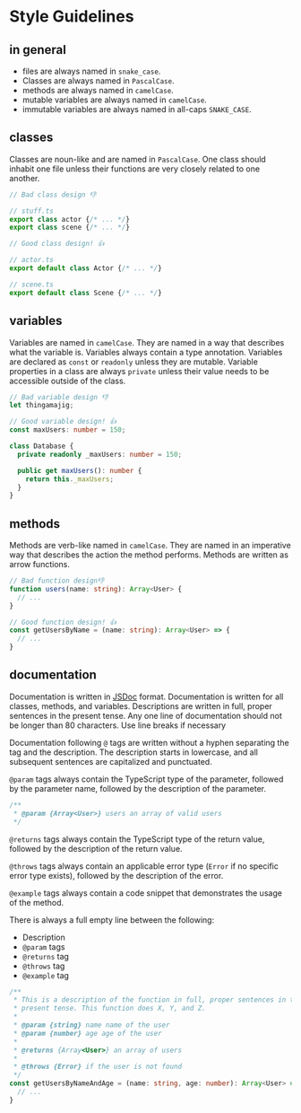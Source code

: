 # Style Guidelines

## in general

- files are always named in `snake_case`.
- Classes are always named in `PascalCase`.
- methods are always named in `camelCase`.
- mutable variables are always named in `camelCase`.
- immutable variables are always named in all-caps `SNAKE_CASE`.

## classes

Classes are noun-like and are named in `PascalCase`. One class should inhabit one file unless their functions are very closely related to one another.

```ts
// Bad class design 👎

// stuff.ts
export class actor {/* ... */}
export class scene {/* ... */}

// Good class design! 👍

// actor.ts
export default class Actor {/* ... */}

// scene.ts
export default class Scene {/* ... */}
```

## variables

Variables are named in `camelCase`. They are named in a way that describes what the variable is. Variables always contain a type annotation.
Variables are declared as `const` or `readonly` unless they are mutable.
Variable properties in a class are always `private` unless their value needs to be accessible outside of the class.

```ts
// Bad variable design 👎
let thingamajig;

// Good variable design! 👍
const maxUsers: number = 150;

class Database {
  private readonly _maxUsers: number = 150;

  public get maxUsers(): number {
    return this._maxUsers;
  }
}
```

## methods

Methods are verb-like named in `camelCase`. They are named in an imperative way that describes the action the method performs. Methods are written as arrow functions.

```ts
// Bad function design👎
function users(name: string): Array<User> {
  // ...
}

// Good function design! 👍
const getUsersByName = (name: string): Array<User> => {
  // ...
}
```

## documentation

Documentation is written in [JSDoc](https://jsdoc.app/) format. Documentation is written for all classes, methods, and variables.
Descriptions are written in full, proper sentences in the present tense.
Any one line of documentation should not be longer than 80 characters. Use line breaks if necessary

Documentation following `@` tags are written without a hyphen separating the tag and the description. The description starts in lowercase, and all subsequent sentences are capitalized and punctuated.

`@param` tags always contain the TypeScript type of the parameter, followed by the parameter name, followed by the description of the parameter.

``` ts
/**
 * @param {Array<User>} users an array of valid users
 */
```

`@returns` tags always contain the TypeScript type of the return value, followed by the description of the return value.

`@throws` tags always contain an applicable error type (`Error` if no specific error type exists), followed by the description of the error.

`@example` tags always contain a code snippet that demonstrates the usage of the method.

There is always a full empty line between the following:
- Description
- `@param` tags
- `@returns` tag
- `@throws` tag
- `@example` tag

```ts
/**
 * This is a description of the function in full, proper sentences in the
 * present tense. This function does X, Y, and Z.
 *
 * @param {string} name name of the user
 * @param {number} age age of the user
 *
 * @returns {Array<User>} an array of users
 *
 * @throws {Error} if the user is not found
 */
const getUsersByNameAndAge = (name: string, age: number): Array<User> => {
  // ...
}


